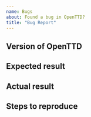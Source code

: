 ```yaml
---
name: Bugs
about: Found a bug in OpenTTD?
title: "Bug Report"
---
```


## Version of OpenTTD
<!-- Fill in below what version of OpenTTD you are using, including your OS. -->

## Expected result
<!-- Describe in a few words what you expected to happen. -->

## Actual result
<!-- Describe in a few words what actually happens. -->

## Steps to reproduce
<!-- As detailed as possible, please tell us how we can reproduce this. Feel free to attach a savegame (zip it first) to make it more clear. -->
